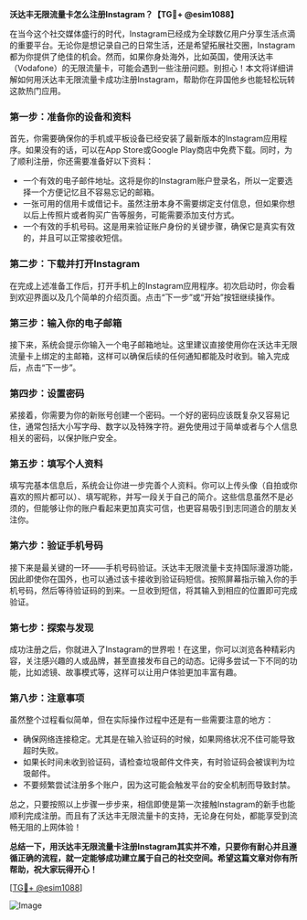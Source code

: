 **沃达丰无限流量卡怎么注册Instagram？【TG💪+ @esim1088】**

在当今这个社交媒体盛行的时代，Instagram已经成为全球数亿用户分享生活点滴的重要平台。无论你是想记录自己的日常生活，还是希望拓展社交圈，Instagram都为你提供了绝佳的机会。然而，如果你身处海外，比如英国，使用沃达丰（Vodafone）的无限流量卡，可能会遇到一些注册问题。别担心！本文将详细讲解如何用沃达丰无限流量卡成功注册Instagram，帮助你在异国他乡也能轻松玩转这款热门应用。

### **第一步：准备你的设备和资料**

首先，你需要确保你的手机或平板设备已经安装了最新版本的Instagram应用程序。如果没有的话，可以在App Store或Google Play商店中免费下载。同时，为了顺利注册，你还需要准备好以下资料：

- 一个有效的电子邮件地址。这将是你的Instagram账户登录名，所以一定要选择一个方便记忆且不容易忘记的邮箱。
- 一张可用的信用卡或借记卡。虽然注册本身不需要绑定支付信息，但如果你想以后上传照片或者购买广告等服务，可能需要添加支付方式。
- 一个有效的手机号码。这是用来验证账户身份的关键步骤，确保它是真实有效的，并且可以正常接收短信。

### **第二步：下载并打开Instagram**

在完成上述准备工作后，打开手机上的Instagram应用程序。初次启动时，你会看到欢迎界面以及几个简单的介绍页面。点击“下一步”或“开始”按钮继续操作。

### **第三步：输入你的电子邮箱**

接下来，系统会提示你输入一个电子邮箱地址。这里建议直接使用你在沃达丰无限流量卡上绑定的主邮箱，这样可以确保后续的任何通知都能及时收到。输入完成后，点击“下一步”。

### **第四步：设置密码**

紧接着，你需要为你的新账号创建一个密码。一个好的密码应该既复杂又容易记住，通常包括大小写字母、数字以及特殊字符。避免使用过于简单或者与个人信息相关的密码，以保护账户安全。

### **第五步：填写个人资料**

填写完基本信息后，系统会让你进一步完善个人资料。你可以上传头像（自拍或你喜欢的照片都可以）、填写昵称，并写一段关于自己的简介。这些信息虽然不是必须的，但能够让你的账户看起来更加真实可信，也更容易吸引到志同道合的朋友关注你。

### **第六步：验证手机号码**

接下来是最关键的一环——手机号码验证。沃达丰无限流量卡支持国际漫游功能，因此即使你在国外，也可以通过该卡接收到验证码短信。按照屏幕指示输入你的手机号码，然后等待验证码的到来。一旦收到短信，将其输入到相应的位置即可完成验证。

### **第七步：探索与发现**

成功注册之后，你就进入了Instagram的世界啦！在这里，你可以浏览各种精彩内容，关注感兴趣的人或品牌，甚至直接发布自己的动态。记得多尝试一下不同的功能，比如滤镜、故事模式等，这样可以让用户体验更加丰富有趣。

### **第八步：注意事项**

虽然整个过程看似简单，但在实际操作过程中还是有一些需要注意的地方：

- 确保网络连接稳定。尤其是在输入验证码的时候，如果网络状况不佳可能导致超时失败。
- 如果长时间未收到验证码，请检查垃圾邮件文件夹，有时验证码会被误判为垃圾邮件。
- 不要频繁尝试注册多个账户，因为这可能会触发平台的安全机制而导致封禁。

总之，只要按照以上步骤一步步来，相信即使是第一次接触Instagram的新手也能顺利完成注册。而且有了沃达丰无限流量卡的支持，无论身在何处，都能享受到流畅无阻的上网体验！

**总结一下，用沃达丰无限流量卡注册Instagram其实并不难，只要你有耐心并且遵循正确的流程，就一定能够成功建立属于自己的社交空间。希望这篇文章对你有所帮助，祝大家玩得开心！**

[[TG💪+ @esim1088](https://t.me/s/esim1088)]  

![Image](https://i.postimg.cc/4NQfJmqS/Snipaste-2025-05-13-00-14-12.png)